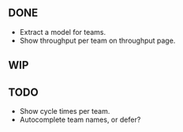 DONE
----
* Extract a model for teams.
* Show throughput per team on throughput page.

WIP
---

TODO
----
* Show cycle times per team.
* Autocomplete team names, or defer?